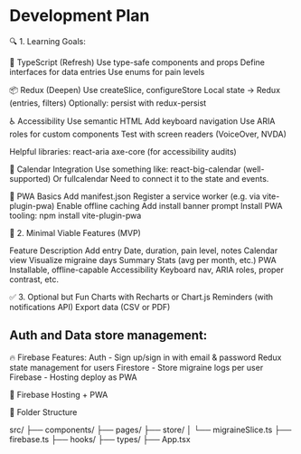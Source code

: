 # Development Plan

🔍 1. Learning Goals: 

🧠 TypeScript (Refresh)
Use type-safe components and props
Define interfaces for data entries
Use enums for pain levels


📦 Redux (Deepen)
Use createSlice, configureStore
Local state → Redux (entries, filters)
Optionally: persist with redux-persist


♿ Accessibility
Use semantic HTML
Add keyboard navigation
Use ARIA roles for custom components
Test with screen readers (VoiceOver, NVDA)

Helpful libraries:
react-aria
axe-core (for accessibility audits)


📅 Calendar Integration
Use something like:
react-big-calendar (well-supported)
Or fullcalendar
Need to connect it to the state and events.


📱 PWA Basics
Add manifest.json
Register a service worker (e.g. via vite-plugin-pwa)
Enable offline caching
Add install banner prompt
Install PWA tooling:
npm install vite-plugin-pwa


📁 2. Minimal Viable Features (MVP)

Feature	Description
Add entry	Date, duration, pain level, notes
Calendar view	Visualize migraine days
Summary	Stats (avg per month, etc.)
PWA	Installable, offline-capable
Accessibility	Keyboard nav, ARIA roles, proper contrast, etc.

✅ 3. Optional but Fun
Charts with Recharts or Chart.js
Reminders (with notifications API)
Export data (CSV or PDF)


## Auth and Data store management:
🔥 Firebase Features:
Auth - Sign up/sign in with email & password 
Redux state management for users 
Firestore - Store migraine logs per user
Firebase - Hosting deploy as PWA

🚀  Firebase Hosting + PWA


🔄 Folder Structure 

src/
├── components/
├── pages/
├── store/
│   └── migraineSlice.ts
├── firebase.ts
├── hooks/
├── types/
├── App.tsx


